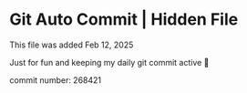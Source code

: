 # Git Auto Commit | Hidden File

This file was added Feb 12, 2025

Just for fun and keeping my daily git commit active 🤪

commit number: 268421

